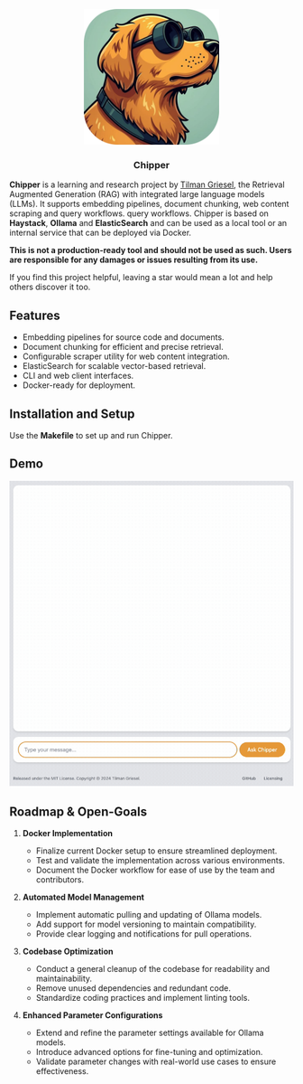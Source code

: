 <p align="center"><img src="https://raw.githubusercontent.com/TilmanGriesel/chipper/a233cd228671c8e7fe8fe5df028601c9e3cc95fd/docs/public/assets/chipper_logo.png" width="240" alt="Logo Chipper RAG Util"/></p>
<h3 align="center">Chipper</h3>

**Chipper** is a learning and research project by [Tilman Griesel](https://linktr.ee/griesel), the Retrieval Augmented
Generation (RAG) with
integrated large language models (LLMs). It supports embedding pipelines, document chunking, web content scraping and
query workflows.
query workflows. Chipper is based on **Haystack**, **Ollama** and **ElasticSearch** and can be used as a local tool
or an internal service that can be deployed via Docker.

**This is not a production-ready tool and should not be used as such. Users are responsible for any damages or issues
resulting from its use.**

If you find this project helpful, leaving a star would mean a lot and help others discover it too.

## Features

- Embedding pipelines for source code and documents.
- Document chunking for efficient and precise retrieval.
- Configurable scraper utility for web content integration.
- ElasticSearch for scalable vector-based retrieval.
- CLI and web client interfaces.
- Docker-ready for deployment.

## Installation and Setup

Use the **Makefile** to set up and run Chipper.

## Demo

<p align="center"><img src="https://raw.githubusercontent.com/TilmanGriesel/chipper/refs/heads/main/docs/public/assets/demo_01.gif"alt="Chipper RAG Util Demo"/></p>

## Roadmap & Open-Goals

1. **Docker Implementation**

   - Finalize current Docker setup to ensure streamlined deployment.
   - Test and validate the implementation across various environments.
   - Document the Docker workflow for ease of use by the team and contributors.

2. **Automated Model Management**

   - Implement automatic pulling and updating of Ollama models.
   - Add support for model versioning to maintain compatibility.
   - Provide clear logging and notifications for pull operations.

3. **Codebase Optimization**

   - Conduct a general cleanup of the codebase for readability and maintainability.
   - Remove unused dependencies and redundant code.
   - Standardize coding practices and implement linting tools.

4. **Enhanced Parameter Configurations**
   - Extend and refine the parameter settings available for Ollama models.
   - Introduce advanced options for fine-tuning and optimization.
   - Validate parameter changes with real-world use cases to ensure effectiveness.
